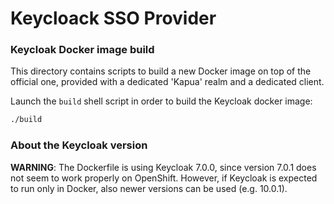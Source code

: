# Keycloack SSO Provider

### Keycloak Docker image build 

This directory contains scripts to build a new Docker image on top of the official one, provided with a dedicated 'Kapua'
realm and a dedicated client. 

Launch the `build` shell script in order to build the Keycloak docker image:

```bash
./build
```

### About the Keycloak version

**WARNING**: 
The Dockerfile is using Keycloak 7.0.0, since version 7.0.1 does not seem to work properly on OpenShift. 
However, if Keycloak is expected to run only in Docker, also newer versions can be used (e.g. 10.0.1).
